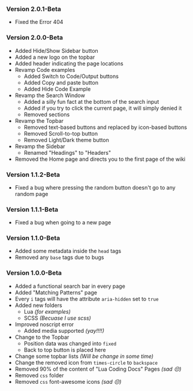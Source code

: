 ### Version 2.0.1-Beta
- Fixed the Error 404

### Version 2.0.0-Beta
- Added Hide/Show Sidebar button
- Added a new logo on the topbar
- Added header indicating the page locations
- Revamp Code examples
     - Added Switch to Code/Output buttons
     - Added Copy and paste button
     - Added Hide Code Example
- Revamp the Search Window
     - Added a silly fun fact at the bottom of the search input
     - Added if you try to click the current page, it will simply denied it
     - Removed sections
- Revamp the Topbar
     - Removed text-based buttons and replaced by icon-based buttons
     - Removed Scroll-to-top button
     - Removed Light/Dark theme button
- Revamp the Sidebar
     - Renamed "Headings" to "Headers"
- Removed the Home page and directs you to the first page of the wiki

### Version 1.1.2-Beta
- Fixed a bug where pressing the random button doesn't go to any random page

### Version 1.1.1-Beta
- Fixed a bug when going to a new page

### Version 1.1.0-Beta
- Added some metadata inside the `head` tags
- Removed any `base` tags due to bugs

### Version 1.0.0-Beta
- Added a functional search bar in every page
- Added "Matching Patterns" page
- Every `i` tags will have the attribute `aria-hidden` set to `true`
- Added new folders
     - Lua _(for examples)_
     - SCSS _(Becuase I use scss)_
- Improved noscript error
     - Added media supported _(yay!!!!)_
- Change to the Topbar
     - Position data was changed into `fixed`
     - Back to top button is placed here
- Change some topbar lists _(Will be change in some time)_
- Change the removed icon from `times-circle` to `backspace`
- Removed 90% of the content of "Lua Coding Docs" Pages _(sad 😔)_
- Removed `css` folder
- Removed `css` font-awesome icons _(sad 😔)_